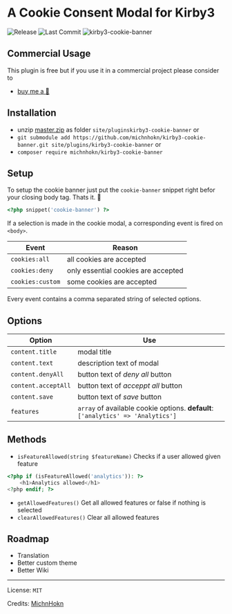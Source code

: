 # A Cookie Consent Modal for Kirby3
![Release](https://flat.badgen.net/packagist/v/michnhokn/kirby3-cookie-banner?color=92a9c4)
![Last Commit](https://flat.badgen.net/github/last-commit/michnhokn/kirby3-cookie-banner?color=92c496)
![kirby3-cookie-banner](https://user-images.githubusercontent.com/38752255/93115811-b178f400-f6bc-11ea-95bb-4e422dbc61a9.gif)

## Commercial Usage

This plugin is free but if you use it in a commercial project please consider to
- [buy me a 🍺](https://buymeacoff.ee/michnhokn)

## Installation
- unzip [master.zip](https://github.com/michnhokn/kirby3-cookie-banner/archive/master.zip) as folder `site/pluginskirby3-cookie-banner` or
- `git submodule add https://github.com/michnhokn/kirby3-cookie-banner.git site/plugins/kirby3-cookie-banner` or
- `composer require michnhokn/kirby3-cookie-banner`

## Setup
To setup the cookie banner just put the `cookie-banner` snippet right befor your closing body tag. Thats it. 🎉
``` php
<?php snippet('cookie-banner') ?>
```
If a selection is made in the cookie modal, a corresponding event is fired on `<body>`.

| Event | Reason |
|---|---|
| `cookies:all` | all cookies are accepted |
| `cookies:deny` | only essential cookies are accepted |
| `cookies:custom` | some cookies are accepted |

Every event contains a comma separated string of selected options.

## Options
| Option | Use |
|---|---|
| `content.title` | modal title |
| `content.text` | description text of modal |
| `content.denyAll` | button text of _deny all_ button |
| `content.acceptAll` | button text of _acceppt all_ button |
| `content.save` | button text of _save_ button |
| `features` | `array` of available cookie options. **default**: `['analytics' => 'Analytics']` |


## Methods
- `isFeatureAllowed(string $featureName)` Checks if a user allowed given feature
```php
<?php if (isFeatureAllowed('analytics')): ?>
    <h1>Analytics allowed</h1>
<?php endif; ?>
```
- `getAllowedFeatures()` Get all allowed features or false if nothing is selected
- `clearAllowedFeatures()` Clear all allowed features

## Roadmap

- Translation
- Better custom theme
- Better Wiki

---

License: `MIT`

Credits: [MichnHokn](https://github.com/michnhokn)
